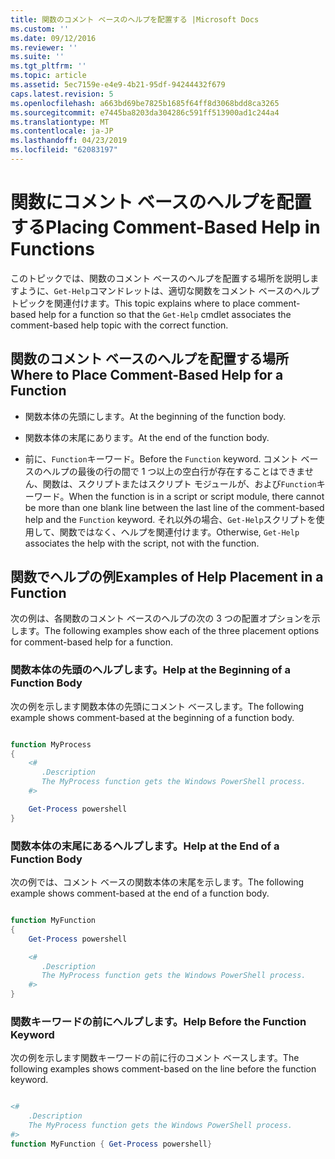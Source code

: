 ```yaml
---
title: 関数のコメント ベースのヘルプを配置する |Microsoft Docs
ms.custom: ''
ms.date: 09/12/2016
ms.reviewer: ''
ms.suite: ''
ms.tgt_pltfrm: ''
ms.topic: article
ms.assetid: 5ec7159e-e4e9-4b21-95df-94244432f679
caps.latest.revision: 5
ms.openlocfilehash: a663bd69be7825b1685f64ff8d3068bdd8ca3265
ms.sourcegitcommit: e7445ba8203da304286c591ff513900ad1c244a4
ms.translationtype: MT
ms.contentlocale: ja-JP
ms.lasthandoff: 04/23/2019
ms.locfileid: "62083197"
---
```

# <a name="placing-comment-based-help-in-functions"></a><span data-ttu-id="3e778-102">関数にコメント ベースのヘルプを配置する</span><span class="sxs-lookup"><span data-stu-id="3e778-102">Placing Comment-Based Help in Functions</span></span>

<span data-ttu-id="3e778-103">このトピックでは、関数のコメント ベースのヘルプを配置する場所を説明しますように、`Get-Help`コマンドレットは、適切な関数をコメント ベースのヘルプ トピックを関連付けます。</span><span class="sxs-lookup"><span data-stu-id="3e778-103">This topic explains where to place comment-based help for a function so that the `Get-Help` cmdlet associates the comment-based help topic with the correct function.</span></span>

## <a name="where-to-place-comment-based-help-for-a-function"></a><span data-ttu-id="3e778-104">関数のコメント ベースのヘルプを配置する場所</span><span class="sxs-lookup"><span data-stu-id="3e778-104">Where to Place Comment-Based Help for a Function</span></span>

- <span data-ttu-id="3e778-105">関数本体の先頭にします。</span><span class="sxs-lookup"><span data-stu-id="3e778-105">At the beginning of the function body.</span></span>

- <span data-ttu-id="3e778-106">関数本体の末尾にあります。</span><span class="sxs-lookup"><span data-stu-id="3e778-106">At the end of the function body.</span></span>

- <span data-ttu-id="3e778-107">前に、`Function`キーワード。</span><span class="sxs-lookup"><span data-stu-id="3e778-107">Before the `Function` keyword.</span></span> <span data-ttu-id="3e778-108">コメント ベースのヘルプの最後の行の間で 1 つ以上の空白行が存在することはできません、関数は、スクリプトまたはスクリプト モジュールが、および`Function`キーワード。</span><span class="sxs-lookup"><span data-stu-id="3e778-108">When the function is in a script or script module, there cannot be more than one blank line between the last line of the comment-based help and the `Function` keyword.</span></span> <span data-ttu-id="3e778-109">それ以外の場合、`Get-Help`スクリプトを使用して、関数ではなく、ヘルプを関連付けます。</span><span class="sxs-lookup"><span data-stu-id="3e778-109">Otherwise, `Get-Help` associates the help with the script, not with the function.</span></span>

## <a name="examples-of-help-placement-in-a-function"></a><span data-ttu-id="3e778-110">関数でヘルプの例</span><span class="sxs-lookup"><span data-stu-id="3e778-110">Examples of Help Placement in a Function</span></span>

 <span data-ttu-id="3e778-111">次の例は、各関数のコメント ベースのヘルプの次の 3 つの配置オプションを示します。</span><span class="sxs-lookup"><span data-stu-id="3e778-111">The following examples show each of the three placement options for comment-based help for a function.</span></span>

### <a name="help-at-the-beginning-of-a-function-body"></a><span data-ttu-id="3e778-112">関数本体の先頭のヘルプします。</span><span class="sxs-lookup"><span data-stu-id="3e778-112">Help at the Beginning of a Function Body</span></span>

 <span data-ttu-id="3e778-113">次の例を示します関数本体の先頭にコメント ベースします。</span><span class="sxs-lookup"><span data-stu-id="3e778-113">The following example shows comment-based at the beginning of a function body.</span></span>

```powershell

function MyProcess
{
    <#
       .Description
       The MyProcess function gets the Windows PowerShell process.
    #>

    Get-Process powershell
}

```

### <a name="help-at-the-end-of-a-function-body"></a><span data-ttu-id="3e778-114">関数本体の末尾にあるヘルプします。</span><span class="sxs-lookup"><span data-stu-id="3e778-114">Help at the End of a Function Body</span></span>

 <span data-ttu-id="3e778-115">次の例では、コメント ベースの関数本体の末尾を示します。</span><span class="sxs-lookup"><span data-stu-id="3e778-115">The following example shows comment-based at the end of a function body.</span></span>

```powershell

function MyFunction
{
    Get-Process powershell

    <#
       .Description
       The MyProcess function gets the Windows PowerShell process.
    #>
}

```

### <a name="help-before-the-function-keyword"></a><span data-ttu-id="3e778-116">関数キーワードの前にヘルプします。</span><span class="sxs-lookup"><span data-stu-id="3e778-116">Help Before the Function Keyword</span></span>

 <span data-ttu-id="3e778-117">次の例を示します関数キーワードの前に行のコメント ベースします。</span><span class="sxs-lookup"><span data-stu-id="3e778-117">The following examples shows comment-based on the line before the function keyword.</span></span>

```powershell

<#
    .Description
    The MyProcess function gets the Windows PowerShell process.
#>
function MyFunction { Get-Process powershell}

```
